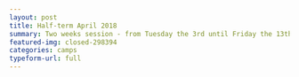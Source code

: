 ```yaml
---
layout: post
title: Half-term April 2018
summary: Two weeks session - from Tuesday the 3rd until Friday the 13th of April.
featured-img: closed-298394
categories: camps
typeform-url: full
---
```

